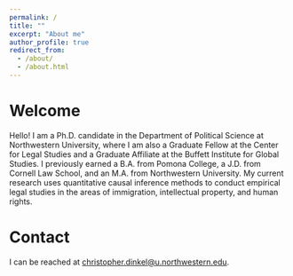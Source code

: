 ```yaml
---
permalink: /
title: ""
excerpt: "About me"
author_profile: true
redirect_from: 
  - /about/
  - /about.html
---
```


Welcome
======
Hello!  I am a Ph.D. candidate in the Department of Political Science at Northwestern University, where I am also a Graduate Fellow at the Center for Legal Studies and a Graduate Affiliate at the Buffett Institute for Global Studies.  I previously earned a B.A. from Pomona College, a J.D. from Cornell Law School, and an M.A. from Northwestern University.  My current research uses quantitative causal inference methods to conduct empirical legal studies in the areas of immigration, intellectual property, and human rights.  

Contact
======
I can be reached at christopher.dinkel@u.northwestern.edu.
